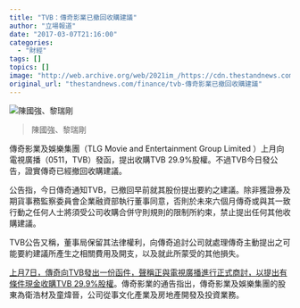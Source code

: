 ```yaml
---
title: "TVB：傳奇影業已撤回收購建議"
author: "立場報道"
date: "2017-03-07T21:16:00"
categories:
  - "財經"
tags: []
topics: []
image: "http://web.archive.org/web/2021im_/https://cdn.thestandnews.com/media/photos/cache/TVB-01_1jqTM_1200x0.png"
original_url: "thestandnews.com/finance/tvb-傳奇影業已撤回收購建議"
---
```

![陳國強、黎瑞剛](http://web.archive.org/web/2021im_/https://cdn.thestandnews.com/media/photos/cache/TVB-01_1jqTM_1200x0.png)

> 陳國強、黎瑞剛

傳奇影業及娛樂集團（TLG Movie and Entertainment Group Limited ）上月向電視廣播（0511，TVB）發函，提出收購TVB 29.9%股權。不過TVB今日發公告，證實傳奇已經撤回收購建議。

公告指，今日傳奇通知TVB，已撤回早前就其股份提出要約之建議。除非獲證券及期貨事務監察委員會企業融資部執行董事同意，否則於未來六個月傳奇或與其一致行動之任何人士將須受公司收購合併守則規則的限制所約束，禁止提出任何其他收購建議。

TVB公告又稱，董事局保留其法律權利，向傳奇追討公司就處理傳奇主動提出之可能要約建議所產生之相關費用及開支，以及就此所蒙受的其他損失。

[上月7日，傳奇向TVB發出一份函件，聲稱正與電視廣播進行正式商討，以提出有條件現金收購TVB 29.9%股權](../../finance/tvb%E5%9B%9E%E8%B3%BC%E8%A8%88%E5%8A%83%E8%8B%A5%E9%81%AD%E5%90%A6%E6%B1%BA-%E5%82%B3%E5%A5%87%E5%BD%B1%E6%A5%AD%E6%93%AC%E7%8F%BE%E9%87%91%E6%94%B6%E8%B3%BC29-9-%E8%82%A1%E6%AC%8A/)。傳奇影業的通告指出，傳奇影業及娛樂集團的股東為衛浩材及童煒晉，公司從事文化產業及房地產開發及投資業務。